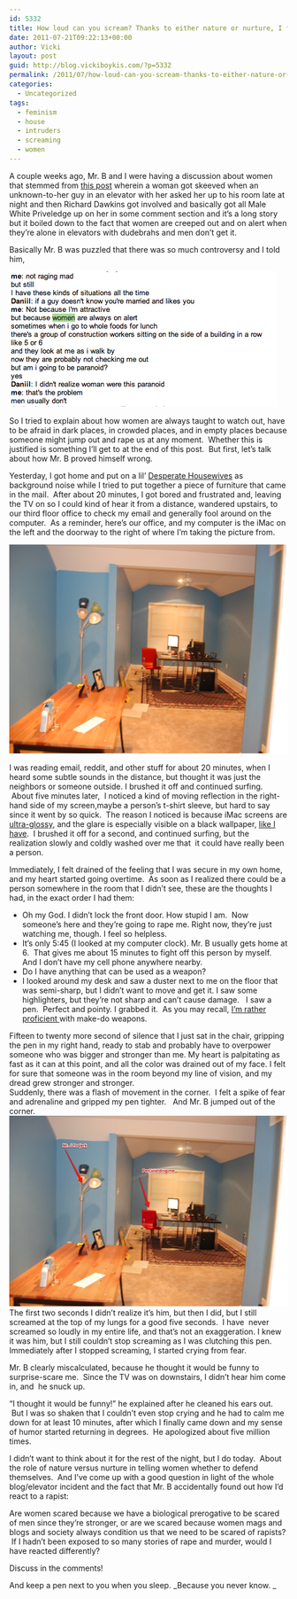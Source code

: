 ```yaml
---
id: 5332
title: How loud can you scream? Thanks to either nature or nurture, I found out yesterday!
date: 2011-07-21T09:22:13+00:00
author: Vicki
layout: post
guid: http://blog.vickiboykis.com/?p=5332
permalink: /2011/07/how-loud-can-you-scream-thanks-to-either-nature-or-nurture-i-found-out-yesterday/
categories:
  - Uncategorized
tags:
  - feminism
  - house
  - intruders
  - screaming
  - women
---
```

A couple weeks ago, Mr. B and I were having a discussion about women that stemmed from <a href="http://blogs.discovermagazine.com/badastronomy/2011/07/05/richard-dawkins-and-male-privilege/" target="_blank">this post</a> wherein a woman got skeeved when an unknown-to-her guy in an elevator with her asked her up to his room late at night and then Richard Dawkins got involved and basically got all Male White Priveledge up on her in some comment section and it&#8217;s a long story but it boiled down to the fact that women are creeped out and on alert when they&#8217;re alone in elevators with dudebrahs and men don&#8217;t get it.

Basically Mr. B was puzzled that there was so much controversy and I told him,

[<img class="aligncenter size-full wp-image-5333" title="Screen shot 2011-07-21 at 8.32.16 AM" src="https://raw.githubusercontent.com/veekaybee/wlb/gh-pages/assets/images/2011/07/Screen-shot-2011-07-21-at-8.32.16-AM.png" alt="" width="485" height="244" />](https://raw.githubusercontent.com/veekaybee/wlb/gh-pages/assets/images/2011/07/Screen-shot-2011-07-21-at-8.32.16-AM.png)

So I tried to explain about how women are always taught to watch out, have to be afraid in dark places, in crowded places, and in empty places because someone might jump out and rape us at any moment.  Whether this is justified is something I&#8217;ll get to at the end of this post.  But first, let&#8217;s talk about how Mr. B proved himself wrong.

Yesterday, I got home and put on a lil&#8217; <a href="http://www.funnyordie.com/videos/4fc0d632b5/mob-wives-with-sophia-bush-drea-de-matteo" target="_blank">Desperate Housewives</a> as background noise while I tried to put together a piece of furniture that came in the mail.  After about 20 minutes, I got bored and frustrated and, leaving the TV on so I could kind of hear it from a distance, wandered upstairs, to our third floor office to check my email and generally fool around on the computer.  As a reminder, here&#8217;s our office, and my computer is the iMac on the left and the doorway to the right of where I&#8217;m taking the picture from.

<p style="text-align: center;">
  <a href="https://raw.githubusercontent.com/veekaybee/wlb/gh-pages/assets/images/2011/07/DSC_0606.jpg"><img class="aligncenter size-full wp-image-5334" title="DSC_0606" src="https://raw.githubusercontent.com/veekaybee/wlb/gh-pages/assets/images/2011/07/DSC_0606.jpg" alt="" width="568" height="377" /></a>
</p>

<p style="text-align: left;">
  I was reading email, reddit, and other stuff for about 20 minutes, when I heard some subtle sounds in the distance, but thought it was just the neighbors or someone outside. I brushed it off and continued surfing.  About five minutes later,  I noticed a kind of moving reflection in the right-hand side of my screen,maybe a person&#8217;s t-shirt sleeve, but hard to say since it went by so quick.  The reason I noticed is because iMac screens are <a href="http://www.macworld.com/article/139942/2009/04/mwvodcast103.html" target="_blank">ultra-glossy</a>, and the glare is especially visible on a black wallpaper, <a href="http://www.wallpaper4me.com/wallpaper/New-Age-Pop-Map/" target="_blank">like I have</a>.  I brushed it off for a second, and continued surfing, but the realization slowly and coldly washed over me that  it could have really been a person.
</p>

<p style="text-align: left;">
  Immediately, I felt drained of the feeling that I was secure in my own home, and my heart started going overtime.  As soon as I realized there could be a person somewhere in the room that I didn&#8217;t see, these are the thoughts I had, in the exact order I had them:
</p>

  * Oh my God. I didn&#8217;t lock the front door. How stupid I am.  Now someone&#8217;s here and they&#8217;re going to rape me. Right now, they&#8217;re just watching me, though. I feel so helpless.
  * It&#8217;s only 5:45 (I looked at my computer clock). Mr. B usually gets home at 6.  That gives me about 15 minutes to fight off this person by myself. And I don&#8217;t have my cell phone anywhere nearby.
  * Do I have anything that can be used as a weapon?
  * I looked around my desk and saw a duster next to me on the floor that was semi-sharp, but I didn&#8217;t want to move and get it. I saw some highlighters, but they&#8217;re not sharp and can&#8217;t cause damage.   I saw a pen.  Perfect and pointy. I grabbed it.  As you may recall, <a href="http://blog.vickiboykis.com/2010/11/19/friday-links-37/" target="_blank">I&#8217;m rather proficient </a>with make-do weapons.

<div>
  Fifteen to twenty more second of silence that I just sat in the chair, gripping the pen in my right hand, ready to stab and probably have to overpower someone who was bigger and stronger than me. My heart is palpitating as fast as it can at this point, and all the color was drained out of my face. I felt for sure that someone was in the room beyond my line of vision, and my dread grew stronger and stronger.
</div>

<div>
  Suddenly, there was a flash of movement in the corner.  I felt a spike of fear and adrenaline and gripped my pen tighter.   And Mr. B jumped out of the corner.
</div>



<div>
  <img class="aligncenter size-full wp-image-5336" title="dscmodified" src="https://raw.githubusercontent.com/veekaybee/wlb/gh-pages/assets/images/2011/07/dscmodified.jpg" alt="" width="517" height="344" />
</div>



<div>
  The first two seconds I didn&#8217;t realize it&#8217;s him, but then I did, but I still screamed at the top of my lungs for a good five seconds.  I have  never screamed so loudly in my entire life, and that&#8217;s not an exaggeration. I knew it was him, but I still couldn&#8217;t stop screaming as I was clutching this pen.   Immediately after I stopped screaming, I started crying from fear.
</div>



Mr. B clearly miscalculated, because he thought it would be funny to surprise-scare me.  Since the TV was on downstairs, I didn&#8217;t hear him come in, and  he snuck up.

&#8220;I thought it would be funny!&#8221; he explained after he cleaned his ears out.  But I was so shaken that I couldn&#8217;t even stop crying and he had to calm me down for at least 10 minutes, after which I finally came down and my sense of humor started returning in degrees.  He apologized about five million times.

I didn&#8217;t want to think about it for the rest of the night, but I do today.  About the role of nature versus nurture in telling women whether to defend themselves.  And I&#8217;ve come up with a good question in light of the whole blog/elevator incident and the fact that Mr. B accidentally found out how I&#8217;d react to a rapist:

Are women scared because we have a biological prerogative to be scared of men since they&#8217;re stronger, or are we scared because women mags and blogs and society always condition us that we need to be scared of rapists?  If I hadn&#8217;t been exposed to so many stories of rape and murder, would I have reacted differently? 

Discuss in the comments!

And keep a pen next to you when you sleep. _Because you never know. _